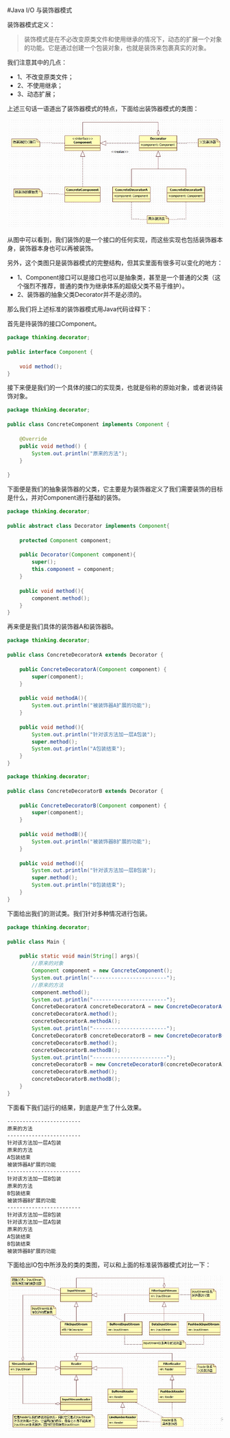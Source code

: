 #Java I/O 与装饰器模式

装饰器模式定义：

>装饰模式是在不必改变原类文件和使用继承的情况下，动态的扩展一个对象的功能。它是通过创建一个包装对象，也就是装饰来包裹真实的对象。

我们注意其中的几点：
*    1、不改变原类文件；
*    2、不使用继承；
*    3、动态扩展；

上述三句话一语道出了装饰器模式的特点，下面给出装饰器模式的类图：

![装饰器模式类图](https://raw.githubusercontent.com/hongyuanlei/JAVA_THINKING/master/images/%E8%A3%85%E9%A5%B0%E5%99%A8%E6%A8%A1%E5%BC%8F%E7%9A%84%E7%B1%BB%E5%9B%BE.jpg)

从图中可以看到，我们装饰的是一个接口的任何实现，而这些实现也包括装饰器本身，装饰器本身也可以再被装饰。

另外，这个类图只是装饰器模式的完整结构，但其实里面有很多可以变化的地方：

*    1、Component接口可以是接口也可以是抽象类，甚至是一个普通的父类（这个强烈不推荐，普通的类作为继承体系的超级父类不易于维护）。
*    2、装饰器的抽象父类Decorator并不是必须的。

那么我们将上述标准的装饰器模式用Java代码诠释下：

首先是待装饰的接口Component。
```Java
package thinking.decorator;

public interface Component {

	void method();
}
```

接下来便是我们的一个具体的接口的实现类，也就是俗称的原始对象，或者说待装饰对象。
```Java
package thinking.decorator;

public class ConcreteComponent implements Component {

	@Override
	public void method() {
		System.out.println("原来的方法");
	}

}
```

下面便是我们的抽象装饰器的父类，它主要是为装饰器定义了我们需要装饰的目标是什么，并对Component进行基础的装饰。
```Java
package thinking.decorator;

public abstract class Decorator implements Component{

	protected Component component;
	
	public Decorator(Component component){
		super();
		this.component = component;
	}
	
	public void method(){
		component.method();
	}
}
```

再来便是我们具体的装饰器A和装饰器B。
```Java
package thinking.decorator;

public class ConcreteDecoratorA extends Decorator {

	public ConcreteDecoratorA(Component component) {
		super(component);
	}

	public void methodA(){
		System.out.println("被装饰器A扩展的功能");
	}
	
	public void method(){
		System.out.println("针对该方法加一层A包装");
		super.method();
		System.out.println("A包装结束");
	}
}
```

```Java
package thinking.decorator;

public class ConcreteDecoratorB extends Decorator {

	public ConcreteDecoratorB(Component component) {
		super(component);
	}

	public void methodB(){
		System.out.println("被装饰器B扩展的功能");
	}
	
	public void method(){
		System.out.println("针对该方法加一层B包装");
		super.method();
		System.out.println("B包装结束");
	}
}
```

下面给出我们的测试类。我们针对多种情况进行包装。
```Java
package thinking.decorator;

public class Main {

	public static void main(String[] args){
		//原来的对象
		Component component = new ConcreteComponent();
		System.out.println("------------------------");
		//原来的方法
		component.method();
		System.out.println("------------------------");
		ConcreteDecoratorA concreteDecoratorA = new ConcreteDecoratorA(component);
		concreteDecoratorA.method();
		concreteDecoratorA.methodA();
		System.out.println("------------------------");
		ConcreteDecoratorB concreteDecoratorB = new ConcreteDecoratorB(component);
		concreteDecoratorB.method();
		concreteDecoratorB.methodB();
		System.out.println("------------------------");
		concreteDecoratorB = new ConcreteDecoratorB(concreteDecoratorA);
		concreteDecoratorB.method();
		concreteDecoratorB.methodB();
	}
}
```
下面看下我们运行的结果，到底是产生了什么效果。
```
------------------------
原来的方法
------------------------
针对该方法加一层A包装
原来的方法
A包装结束
被装饰器A扩展的功能
------------------------
针对该方法加一层B包装
原来的方法
B包装结束
被装饰器B扩展的功能
------------------------
针对该方法加一层B包装
针对该方法加一层A包装
原来的方法
A包装结束
B包装结束
被装饰器B扩展的功能

```

下面给出IO包中所涉及的类的类图，可以和上面的标准装饰器模式对比一下：

![IO包中所涉及的类的类图](https://raw.githubusercontent.com/hongyuanlei/JAVA_THINKING/master/images/IO%E5%8C%85%E4%B8%AD%E6%89%80%E6%B6%89%E5%8F%8A%E7%9A%84%E7%B1%BB%E7%9A%84%E7%B1%BB%E5%9B%BE.jpg)

